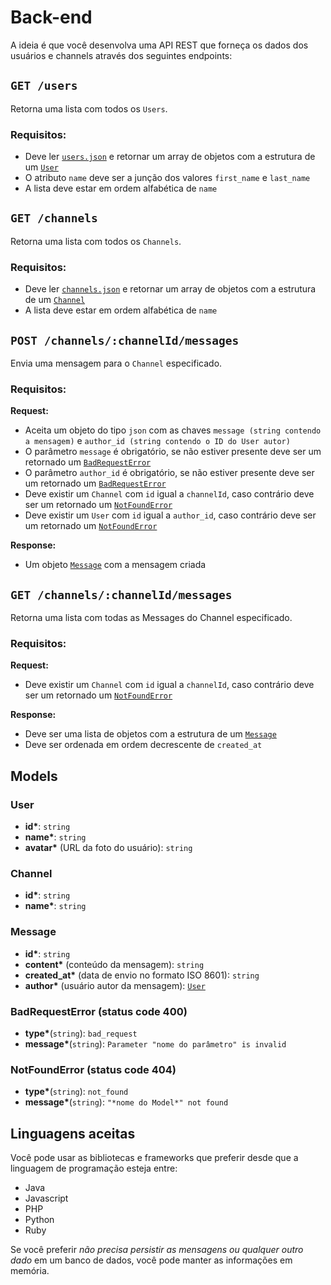# Back-end

A ideia é que você desenvolva uma API REST que forneça os dados dos usuários e channels através dos seguintes endpoints:

## `GET /users`

Retorna uma lista com todos os `Users`.

### Requisitos:

- Deve ler [`users.json`](users.json) e retornar um array de objetos com a estrutura de um [`User`](#user)
- O atributo `name` deve ser a junção dos valores `first_name` e `last_name`
- A lista deve estar em ordem alfabética de `name`

## `GET /channels`

Retorna uma lista com todos os `Channels`.

### Requisitos:

- Deve ler [`channels.json`](channels.json) e retornar um array de objetos com a estrutura de um [`Channel`](#channel)
- A lista deve estar em ordem alfabética de `name`

## `POST /channels/:channelId/messages`

Envia uma mensagem para o `Channel` especificado.

### Requisitos:

**Request:**

- Aceita um objeto do tipo `json` com as chaves `message (string contendo a mensagem)` e `author_id (string contendo o ID do User autor)`
- O parâmetro `message` é obrigatório, se não estiver presente deve ser um retornado um [`BadRequestError`](#badrequesterror)
- O parâmetro `author_id` é obrigatório, se não estiver presente deve ser um retornado um [`BadRequestError`](#badrequesterror)
- Deve existir um `Channel` com `id` igual a `channelId`, caso contrário deve ser um retornado um [`NotFoundError`](#notfounderror)
- Deve existir um `User` com `id` igual a `author_id`, caso contrário deve ser um retornado um [`NotFoundError`](#notfounderror)

**Response:**

- Um objeto [`Message`](#message) com a mensagem criada

## `GET /channels/:channelId/messages`

Retorna uma lista com todas as Messages do Channel especificado.

### Requisitos:

**Request:**

- Deve existir um `Channel` com `id` igual a `channelId`, caso contrário deve ser um retornado um [`NotFoundError`](#notfounderror)

**Response:**

- Deve ser uma lista de objetos com a estrutura de um [`Message`](#message)
- Deve ser ordenada em ordem decrescente de `created_at`

## Models
### User
- **id\***: `string`
- **name\***: `string`
- **avatar\*** (URL da foto do usuário): `string`

### Channel
- **id\***: `string`
- **name\***: `string`

### Message
- **id\***: `string`
- **content\*** (conteúdo da mensagem): `string`
- **created_at\*** (data de envio no formato ISO 8601): `string`
- **author\*** (usuário autor da mensagem): [`User`](#user)

### BadRequestError (status code 400)
- **type\***(`string`): `bad_request`
- **message\***(`string`): `Parameter "nome do parâmetro" is invalid`

### NotFoundError (status code 404)
- **type\***(`string`): `not_found`
- **message\***(`string`): `"*nome do Model*" not found`

## Linguagens aceitas
Você pode usar as bibliotecas e frameworks que preferir desde que a linguagem de programação esteja entre:

- Java
- Javascript
- PHP
- Python
- Ruby

Se você preferir *não precisa persistir as mensagens ou qualquer outro dado* em um banco de dados, você pode manter as informações em memória.